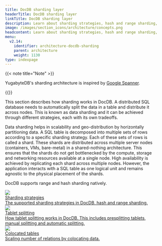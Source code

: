 ```yaml
---
title: DocDB sharding layer
headerTitle: DocDB sharding layer
linkTitle: DocDB sharding layer
description: Learn about sharding strategies, hash and range sharding, colocated tables, and table splitting.
image: /images/section_icons/architecture/concepts.png
headcontent: Learn about sharding strategies, hash and range sharding, colocated tables, and table splitting.
menu:
  v2.14:
    identifier: architecture-docdb-sharding
    parent: architecture
    weight: 1130
type: indexpage
---
```

{{< note title="Note" >}}

YugabyteDB's sharding architecture is inspired by <a href="https://research.google.com/archive/spanner-osdi2012.pdf">Google Spanner</a>.

{{</note >}}

This section describes how sharding works in DocDB. A distributed SQL database needs to automatically split the data in a table and distribute it across nodes. This is known as data sharding and it can be achieved through different strategies, each with its own tradeoffs.

Data sharding helps in scalability and geo-distribution by horizontally partitioning data. A SQL table is decomposed into multiple sets of rows according to a specific sharding strategy. Each of these sets of rows is called a shard. These shards are distributed across multiple server nodes (containers, VMs, bare-metal) in a shared-nothing architecture. This ensures that the shards do not get bottlenecked by the compute, storage and networking resources available at a single node. High availability is achieved by replicating each shard across multiple nodes. However, the application interacts with a SQL table as one logical unit and remains agnostic to the physical placement of the shards.

DocDB supports range and hash sharding natively.

<div class="row">
  <div class="col-12 col-md-6 col-lg-12 col-xl-6">
    <a class="section-link icon-offset" href="sharding/">
      <div class="head">
        <img class="icon" src="/images/section_icons/architecture/concepts/sharding.png" aria-hidden="true" />
        <div class="title">Sharding strategies</div>
      </div>
      <div class="body">
        The supported sharding strategies in DocDB, hash and range sharding.
      </div>
    </a>
  </div>

  <div class="col-12 col-md-6 col-lg-12 col-xl-6">
    <a class="section-link icon-offset" href="tablet-splitting/">
      <div class="head">
        <img class="icon" src="/images/section_icons/architecture/concepts/replication.png" aria-hidden="true" />
        <div class="title">Tablet splitting</div>
      </div>
      <div class="body">
        How tablet splitting works in DocDB. This includes presplitting tablets, manual splitting and automatic splitting.
      </div>
    </a>
  </div>

  <div class="col-12 col-md-6 col-lg-12 col-xl-6">
    <a class="section-link icon-offset" href="colocated-tables/">
      <div class="head">
        <img class="icon" src="/images/section_icons/explore/linear_scalability.png" aria-hidden="true" />
        <div class="title">Colocated tables</div>
      </div>
      <div class="body">
        Scaling number of relations by colocating data.
      </div>
    </a>
  </div

</div>
